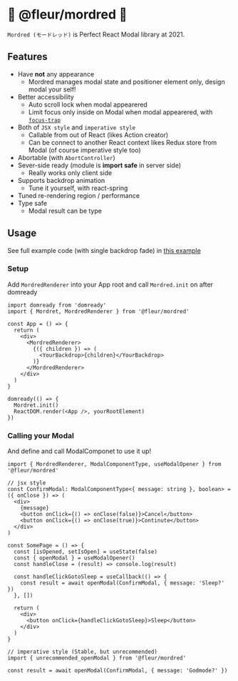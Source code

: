 # 🌹 @fleur/mordred 🌹

`Mordred (モードレッド)` is Perfect React Modal library at 2021.

## Features

- Have **not** any appearance
  - Mordred manages modal state and positioner element only, design modal your self!
- Better accessibility
  - Auto scroll lock when modal appearered
  - Limit focus  only inside on Modal when modal appearered, with [`focus-trap`](https://github.com/focus-trap/focus-trap)
- Both of `JSX style` and `imperative style`
  - Callable from out of React (likes Action creator)
  - Can be connect to another React context likes Redux store from Modal (of course imperative style too)
- Abortable (with `AbortController`)
- Sever-side ready (module is **import safe** in server side)
  - Really works only client side
- Supports backdrop animation
  - Tune it yourself, with react-spring
- Tuned re-rendering region / performance
- Type safe
  - Modal result can be type

## Usage

See full example code (with single backdrop fade) in [this example](https://github.com/fleur-js/mordred/blob/main/workspaces/example)

### Setup

Add `MordredRenderer` into your App root and call `Mordred.init` on after domready

```tsx
import domready from 'domready'
import { Mordret, MordredRenderer } from '@fleur/mordred'

const App = () => {
  return (
    <div>
      <MordredRenderer>
        {({ children }) => (
          <YourBackdrop>{children}</YourBackdrop>
        )}
      </MordredRenderer>
    </div>
  )
}

domready(() => {
  Mordret.init()
  ReactDOM.render(<App />, yourRootElement)
})
```

### Calling your Modal

And define and call ModalComponet to use it up!

```tsx
import { MordredRenderer, ModalComponentType, useModalOpener } from '@fleur/mordred'

// jsx style
const ConfirmModal: ModalComponentType<{ message: string }, boolean> = ({ onClose }) => (
  <div>
    {message}
    <button onClick={() => onClose(false)}>Cancel</button>
    <button onClick={() => onClose(true)}>Continute</button>
  </div>
)

const SomePage = () => {
  const [isOpened, setIsOpen] = useState(false)
  const { openModal } = useModalOpener()
  const handleClose = (result) => console.log(result)

  const handleClickGotoSleep = useCallback(() => {
    const result = await openModal(ConfirmModal, { message: 'Sleep?' })
  }, [])

  return (
    <div>
      <button onClick={handleClickGotoSleep}>Sleep</button>
    </div>
  )
}

// imperative style (Stable, but unrecommended)
import { unrecommended_openModal } from '@fleur/mordred'

const result = await openModal(ConfirmModal, { message: 'Godmode?' })
```
